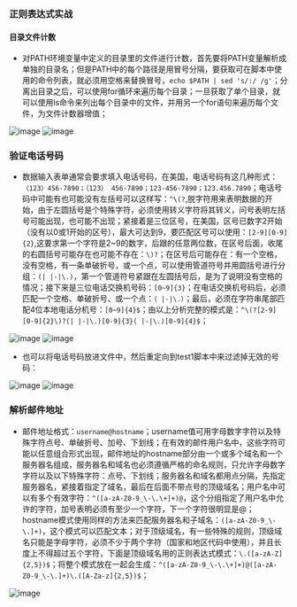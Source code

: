 ### 正则表达式实战
#### 目录文件计数
+ 对PATH环境变量中定义的目录里的文件进行计数，首先要将PATH变量解析成单独的目录名；但是PATH中的每个路径是用冒号分隔，要获取可在脚本中使用的命令列表，就必须用空格来替换冒号，`echo $PATH | sed 's/:/ /g'`；分离出目录之后，可以使用for循环来遍历每个目录；一旦获取了单个目录，就可以使用ls命令来列出每个目录中的文件，并用另一个for语句来遍历每个文件，为文件计数器增值；

![image](https://github.com/ningbaoqi/Shell/blob/master/gif/pic-40.jpg) 
![image](https://github.com/ningbaoqi/Shell/blob/master/gif/pic-41.jpg) 

### 验证电话号码
+ 数据输入表单通常会要求填入电话号码，在美国，电话号码有这几种形式：`（123）456-7890；（123） 456-7890；123-456-7890；123.456.7890`；电话号码中可能有也可能没有左括号可以这样写：`^\(?`,脱字符用来表明数据的开始，由于左圆括号是个特殊字符，必须使用转义字符将其转义，问号表明左括号可能出现，也可能不出现；紧接着是三位区号，在美国，区号已数字2开始（没有以0或1开始的区号），最大可达到9，要匹配区号可以使用：`[2-9][0-9]{2}`,这要求第一个字符是2~9的数字，后跟的任意两位数，在区号后面，收尾的右圆括号可能存在也可能不存在：`\)?`；在区号后可能存在：有一个空格，没有空格，有一条单破折号，或一个点，可以使用管道符号并用圆括号进行分组：`(| |-|\.)`，第一个管道符号紧跟在左圆括号后，是为了说明没有空格的情况；接下来是三位电话交换机号码：`[0~9]{3}`；在电话交换机号码后，必须匹配一个空格、单破折号、或一个点：`（ |-|\.）`；最后，必须在字符串尾部匹配4位本地电话分机号：`[0~9]{4}$`；由以上分析完整的模式是：`^\(?[2-9][0-9]{2}\)?(| |-|\.)[0-9]{3}( |-|\.)[0-9]{4}$`；

![image](https://github.com/ningbaoqi/Shell/blob/master/gif/pic-42.jpg) 
![image](https://github.com/ningbaoqi/Shell/blob/master/gif/pic-43.jpg) 

+ 也可以将电话号码放进文件中，然后重定向到test1脚本中来过滤掉无效的号码：

![image](https://github.com/ningbaoqi/Shell/blob/master/gif/pic-44.jpg) 
![image](https://github.com/ningbaoqi/Shell/blob/master/gif/pic-45.jpg) 

### 解析邮件地址
+ 邮件地址格式：`username@hostname`；username值可用字母数字字符以及特殊字符点号、单破折号、加号、下划线；在有效的邮件用户名中，这些字符可能以任意组合形式出现，邮件地址的hostname部分由一个或多个域名和一个服务器名组成，服务器名和域名也必须遵循严格的命名规则，只允许字母数字字符以及以下特殊字符：点号、下划线；服务器名和域名都用点分隔，先指定服务器名，紧接着指定了域名，最后在后面不带点号的顶级域名；用户名中可以有多个有效字符：`^([a-zA-Z0-9_\-\.\+]+)@`，这个分组指定了用户名中允许的字符，加号表明必须有至少一个字符，下一个字符很明显是@；hostname模式使用同样的方法来匹配服务器名和子域名：`([a-zA-Z0-9_\-\.]+)`，这个模式可以匹配文本；对于顶级域名，有一些特殊的规则，顶级域名只能是字母字符，必须不少于两个字符（国家和地区代码中使用），并且长度上不得超过五个字符，下面是顶级域名用的正则表达式模式：`\.([a-zA-Z]{2,5})$`；将整个模式放在一起会生成：`^([a-zA-Z0-9_\-\.\+]+)@([a-zA-Z0-9_\-\.]+)\.([A-Za-z]{2,5})$`；

![image](https://github.com/ningbaoqi/Shell/blob/master/gif/pic-46.jpg) 
